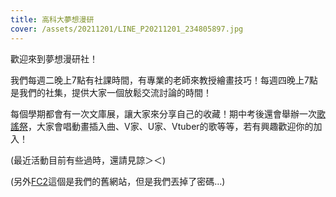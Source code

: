 ```yaml
---
title: 高科大夢想漫研
cover: /assets/20211201/LINE_P20211201_234805897.jpg
---
```


歡迎來到夢想漫研社！

我們每週二晚上7點有社課時間，有專業的老師來教授繪畫技巧！每週四晚上7點是我們的社集，提供大家一個放鬆交流討論的時間！

每個學期都會有一次文庫展，讓大家來分享自己的收藏！期中考後還會舉辦一次[歌謠祭](/tags/歌謠祭)，大家會唱動畫插入曲、V家、U家、Vtuber的歌等等，若有興趣歡迎你的加入！

(最近活動目前有些過時，還請見諒＞＜)

(另外[FC2](http://nkfustacgclub.blog.fc2.com/)這個是我們的舊網站，但是我們丟掉了密碼…)
